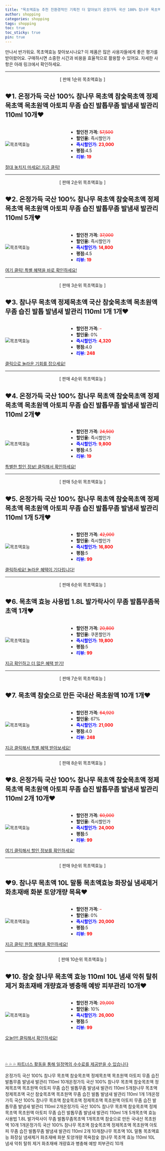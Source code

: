 ```yaml
---
title: "목초액효능 추천 친환경적인 기획전 더 알아보기 온정가득 국산 100% 참나무 목초액"
author: shopping
categories: shopping
tags: shopping
toc: true
toc_sticky: true
pin: true
---
```

만나서 반가워요. 목초액효능 찾아보시나요? 이 제품은 많은 사용자들에게 좋은 평가를 받아왔어요. 구매하시면 소중한 시간과 비용을 효율적으로 활용할 수 있어요. 자세한 사항은 아래 링크에서 확인하세요.

---
<p class="toplist" style="margin: 0 auto; display: block; width: fit-content;">[ 판매 1순위 목초액효능 ]</p>

<h2><strong>❤️1. 온정가득 국산 100% 참나무 목초액 참숯목초액 정제목초액 목초원액 아토피 무좀 습진 발톱무좀 발냄새 발관리 110ml 10개❤️</strong></h2>

<div style="display: flex; align-items: center;">
    <div style="flex: 0.4;">
        <img src="https://thumbnail10.coupangcdn.com/thumbnails/remote/230x230ex/image/vendor_inventory/2330/7c31a4bbcf10310b08b1b05ba61f65eb80c1d484f6c371c1ce5e42b4dbde.png" alt="목초액효능" style="max-width: 100%;">
    </div>
    <div style="flex: 0.6; margin-left: 10px;">
        <ul>
            <li><strong>할인전 가격:</strong> <del style="color: red;">57,500</del></li>
            <li><strong>할인율:</strong> 즉시할인가</li>
            <li><span style='color:blue'><strong>즉시할인가:</strong></span> <span style='color:red'><strong>23,000</strong></span></li>
            <li><strong>평점:</strong>4.5</li>
            <li><span style='color:blue'><strong>리뷰:</strong></span> <span style='color:red'><strong>19</strong></span></li>
        </ul>
    </div>
</div>
<div class="center">
    <a href="https://selin100587001.github.io?lptag=AF9450613&subid=githubio&pageKey=7996208009&traceid=V0-153&itemId=22245439337&vendorItemId=89291254802" class="myButton">
        절대 놓치지 마세요! 지금 클릭!
    </a>
</div>


---
<p class="toplist" style="margin: 0 auto; display: block; width: fit-content;">[ 판매 2순위 목초액효능 ]</p>

<h2><strong>❤️2. 온정가득 국산 100% 참나무 목초액 참숯목초액 정제목초액 목초원액 아토피 무좀 습진 발톱무좀 발냄새 발관리 110ml 5개❤️</strong></h2>

<div style="display: flex; align-items: center;">
    <div style="flex: 0.4;">
        <img src="https://thumbnail8.coupangcdn.com/thumbnails/remote/230x230ex/image/vendor_inventory/7dee/fb79590ad3b5d5f898b6a1f4eff6f7d50439f00423aabad609e92720bbb9.png" alt="목초액효능" style="max-width: 100%;">
    </div>
    <div style="flex: 0.6; margin-left: 10px;">
        <ul>
            <li><strong>할인전 가격:</strong> <del style="color: red;">37,000</del></li>
            <li><strong>할인율:</strong> 즉시할인가</li>
            <li><span style='color:blue'><strong>즉시할인가:</strong></span> <span style='color:red'><strong>14,800</strong></span></li>
            <li><strong>평점:</strong>4.5</li>
            <li><span style='color:blue'><strong>리뷰:</strong></span> <span style='color:red'><strong>19</strong></span></li>
        </ul>
    </div>
</div>
<div class="center">
    <a href="https://selin100587001.github.io?lptag=AF9450613&subid=githubio&pageKey=7996208009&traceid=V0-153&itemId=22245439334&vendorItemId=89291254792" class="myButton">
        여기 클릭! 특별 혜택을 바로 확인하세요!
    </a>
</div>


---
<p class="toplist" style="margin: 0 auto; display: block; width: fit-content;">[ 판매 3순위 목초액효능 ]</p>

<h2><strong>❤️3. 참나무 목초액 정제목초액 국산 참숯목초액 목초원액 무좀 습진 발톱 발냄새 발관리 110ml 1개 1개❤️</strong></h2>

<div style="display: flex; align-items: center;">
    <div style="flex: 0.4;">
        <img src="https://thumbnail6.coupangcdn.com/thumbnails/remote/230x230ex/image/vendor_inventory/a2ff/2ebc2289d21add92c30412359b5340e7b787f7f644e32d305049a66f6bf8.jpg" alt="목초액효능" style="max-width: 100%;">
    </div>
    <div style="flex: 0.6; margin-left: 10px;">
        <ul>
            <li><strong>할인전 가격:</strong> <del style="color: red;">-</del></li>
            <li><strong>할인율:</strong> 0%</li>
            <li><span style='color:blue'><strong>즉시할인가:</strong></span> <span style='color:red'><strong>4,320</strong></span></li>
            <li><strong>평점:</strong>4.0</li>
            <li><span style='color:blue'><strong>리뷰:</strong></span> <span style='color:red'><strong>248</strong></span></li>
        </ul>
    </div>
</div>
<div class="center">
    <a href="https://selin100587001.github.io?lptag=AF9450613&subid=githubio&pageKey=5403610817&traceid=V0-153&itemId=20078543592&vendorItemId=79768425013" class="myButton">
        클릭으로 놀라운 기회를 잡으세요!
    </a>
</div>


---
<p class="toplist" style="margin: 0 auto; display: block; width: fit-content;">[ 판매 4순위 목초액효능 ]</p>

<h2><strong>❤️4. 온정가득 국산 100% 참나무 목초액 참숯목초액 정제목초액 목초원액 아토피 무좀 습진 발톱무좀 발냄새 발관리 110ml 2개❤️</strong></h2>

<div style="display: flex; align-items: center;">
    <div style="flex: 0.4;">
        <img src="https://thumbnail8.coupangcdn.com/thumbnails/remote/230x230ex/image/vendor_inventory/6ac2/742c0362028ad382317516cdaf62d8b68dabc053a64beb903a5d78c4e3c2.png" alt="목초액효능" style="max-width: 100%;">
    </div>
    <div style="flex: 0.6; margin-left: 10px;">
        <ul>
            <li><strong>할인전 가격:</strong> <del style="color: red;">24,500</del></li>
            <li><strong>할인율:</strong> 즉시할인가</li>
            <li><span style='color:blue'><strong>즉시할인가:</strong></span> <span style='color:red'><strong>9,800</strong></span></li>
            <li><strong>평점:</strong>4.5</li>
            <li><span style='color:blue'><strong>리뷰:</strong></span> <span style='color:red'><strong>19</strong></span></li>
        </ul>
    </div>
</div>
<div class="center">
    <a href="https://selin100587001.github.io?lptag=AF9450613&subid=githubio&pageKey=7996208009&traceid=V0-153&itemId=22245439339&vendorItemId=89291254810" class="myButton">
        특별한 할인 정보! 클릭해서 확인하세요!
    </a>
</div>


---
<p class="toplist" style="margin: 0 auto; display: block; width: fit-content;">[ 판매 5순위 목초액효능 ]</p>

<h2><strong>❤️5. 온정가득 국산 100% 참나무 목초액 참숯목초액 정제목초액 목초원액 아토피 무좀 습진 발톱무좀 발냄새 발관리 110ml 1개 5개❤️</strong></h2>

<div style="display: flex; align-items: center;">
    <div style="flex: 0.4;">
        <img src="https://thumbnail10.coupangcdn.com/thumbnails/remote/230x230ex/image/vendor_inventory/d469/0da62f85044d7fded9010b6c7ee75153f6ed758a9786858e74ed96bd0339.png" alt="목초액효능" style="max-width: 100%;">
    </div>
    <div style="flex: 0.6; margin-left: 10px;">
        <ul>
            <li><strong>할인전 가격:</strong> <del style="color: red;">42,000</del></li>
            <li><strong>할인율:</strong> 즉시할인가</li>
            <li><span style='color:blue'><strong>즉시할인가:</strong></span> <span style='color:red'><strong>16,800</strong></span></li>
            <li><strong>평점:</strong>5</li>
            <li><span style='color:blue'><strong>리뷰:</strong></span> <span style='color:red'><strong>99</strong></span></li>
        </ul>
    </div>
</div>
<div class="center">
    <a href="https://selin100587001.github.io?lptag=AF9450613&subid=githubio&pageKey=8156252060&traceid=V0-153&itemId=23237772745&vendorItemId=90270226103" class="myButton">
        클릭하세요! 놀라운 혜택이 기다립니다!
    </a>
</div>


---
<p class="toplist" style="margin: 0 auto; display: block; width: fit-content;">[ 판매 6순위 목초액효능 ]</p>

<h2><strong>❤️6. 목초액 효능 사용법 1.8L 발가락사이 무좀 발톱무좀목초액 1개❤️</strong></h2>

<div style="display: flex; align-items: center;">
    <div style="flex: 0.4;">
        <img src="https://thumbnail9.coupangcdn.com/thumbnails/remote/230x230ex/image/vendor_inventory/1ab8/0aac111fcdefaede6f33ea933ba5b55448d20a84ce334bdece9ebfe21205.jpg" alt="목초액효능" style="max-width: 100%;">
    </div>
    <div style="flex: 0.6; margin-left: 10px;">
        <ul>
            <li><strong>할인전 가격:</strong> <del style="color: red;">20,800</del></li>
            <li><strong>할인율:</strong> 쿠폰할인가</li>
            <li><span style='color:blue'><strong>즉시할인가:</strong></span> <span style='color:red'><strong>19,800</strong></span></li>
            <li><strong>평점:</strong>5</li>
            <li><span style='color:blue'><strong>리뷰:</strong></span> <span style='color:red'><strong>99</strong></span></li>
        </ul>
    </div>
</div>
<div class="center">
    <a href="https://selin100587001.github.io?lptag=AF9450613&subid=githubio&pageKey=8117686309&traceid=V0-153&itemId=23016773208&vendorItemId=90050584025" class="myButton">
        지금 확인하고 더 많은 혜택 받기!
    </a>
</div>


---
<p class="toplist" style="margin: 0 auto; display: block; width: fit-content;">[ 판매 7순위 목초액효능 ]</p>

<h2><strong>❤️7. 목초액 참숯으로 만든 국내산 목초원액 10개 1개❤️</strong></h2>

<div style="display: flex; align-items: center;">
    <div style="flex: 0.4;">
        <img src="https://thumbnail10.coupangcdn.com/thumbnails/remote/230x230ex/image/vendor_inventory/33fb/44de507ee04ff0b1f2cbe6402ae3bf032cd7da3f762710fa82339c0032eb.jpg" alt="목초액효능" style="max-width: 100%;">
    </div>
    <div style="flex: 0.6; margin-left: 10px;">
        <ul>
            <li><strong>할인전 가격:</strong> <del style="color: red;">64,920</del></li>
            <li><strong>할인율:</strong> 67%</li>
            <li><span style='color:blue'><strong>즉시할인가:</strong></span> <span style='color:red'><strong>21,000</strong></span></li>
            <li><strong>평점:</strong>4.0</li>
            <li><span style='color:blue'><strong>리뷰:</strong></span> <span style='color:red'><strong>248</strong></span></li>
        </ul>
    </div>
</div>
<div class="center">
    <a href="https://selin100587001.github.io?lptag=AF9450613&subid=githubio&pageKey=5403610817&traceid=V0-153&itemId=21133051957&vendorItemId=88194759789" class="myButton">
        지금 클릭해서 특별 혜택 받아보세요!
    </a>
</div>


---
<p class="toplist" style="margin: 0 auto; display: block; width: fit-content;">[ 판매 8순위 목초액효능 ]</p>

<h2><strong>❤️8. 온정가득 국산 100% 참나무 목초액 참숯목초액 정제목초액 목초원액 아토피 무좀 습진 발톱무좀 발냄새 발관리 110ml 2개 10개❤️</strong></h2>

<div style="display: flex; align-items: center;">
    <div style="flex: 0.4;">
        <img src="https://thumbnail7.coupangcdn.com/thumbnails/remote/230x230ex/image/vendor_inventory/ef0f/2b3f2a5282225dd3df3d533f50b63736c1b47e812d7b010a79bd51c6a9c4.png" alt="목초액효능" style="max-width: 100%;">
    </div>
    <div style="flex: 0.6; margin-left: 10px;">
        <ul>
            <li><strong>할인전 가격:</strong> <del style="color: red;">60,000</del></li>
            <li><strong>할인율:</strong> 즉시할인가</li>
            <li><span style='color:blue'><strong>즉시할인가:</strong></span> <span style='color:red'><strong>24,000</strong></span></li>
            <li><strong>평점:</strong>5</li>
            <li><span style='color:blue'><strong>리뷰:</strong></span> <span style='color:red'><strong>99</strong></span></li>
        </ul>
    </div>
</div>
<div class="center">
    <a href="https://selin100587001.github.io?lptag=AF9450613&subid=githubio&pageKey=8156252060&traceid=V0-153&itemId=23237772753&vendorItemId=90270226137" class="myButton">
        여기 클릭해서 할인 정보를 확인하세요!
    </a>
</div>


---
<p class="toplist" style="margin: 0 auto; display: block; width: fit-content;">[ 판매 9순위 목초액효능 ]</p>

<h2><strong>❤️9. 참나무 목초액 10L 말통 목초액효능 화장실 냄새제거 화초재배 화분 토양개량 목욕❤️</strong></h2>

<div style="display: flex; align-items: center;">
    <div style="flex: 0.4;">
        <img src="https://thumbnail10.coupangcdn.com/thumbnails/remote/230x230ex/image/vendor_inventory/39e5/dc5565a880341e5f20ff6b1c2b2fdd773da2713ffaef1f36cf12d3645330.jpg" alt="목초액효능" style="max-width: 100%;">
    </div>
    <div style="flex: 0.6; margin-left: 10px;">
        <ul>
            <li><strong>할인전 가격:</strong> <del style="color: red;">-</del></li>
            <li><strong>할인율:</strong> 0%</li>
            <li><span style='color:blue'><strong>즉시할인가:</strong></span> <span style='color:red'><strong>20,000</strong></span></li>
            <li><strong>평점:</strong>5</li>
            <li><span style='color:blue'><strong>리뷰:</strong></span> <span style='color:red'><strong>99</strong></span></li>
        </ul>
    </div>
</div>
<div class="center">
    <a href="https://selin100587001.github.io?lptag=AF9450613&subid=githubio&pageKey=6290046277&traceid=V0-153&itemId=12955878020&vendorItemId=80220084958" class="myButton">
        지금 클릭! 한정 혜택을 확인하세요!
    </a>
</div>


---
<p class="toplist" style="margin: 0 auto; display: block; width: fit-content;">[ 판매 10순위 목초액효능 ]</p>

<h2><strong>❤️10. 참숯 참나무 목초액 효능 110ml 10L 냄새 악취 탈취 제거 화초재배 개량효과 병충해 예방 피부관리 10개❤️</strong></h2>

<div style="display: flex; align-items: center;">
    <div style="flex: 0.4;">
        <img src="https://thumbnail8.coupangcdn.com/thumbnails/remote/230x230ex/image/vendor_inventory/2e01/b6a1684474aa0a585d921d960c2958fec2cace3eb722c4b9b46bf56e0522.jpg" alt="목초액효능" style="max-width: 100%;">
    </div>
    <div style="flex: 0.6; margin-left: 10px;">
        <ul>
            <li><strong>할인전 가격:</strong> <del style="color: red;">29,000</del></li>
            <li><strong>할인율:</strong> 10%</li>
            <li><span style='color:blue'><strong>즉시할인가:</strong></span> <span style='color:red'><strong>26,000</strong></span></li>
            <li><strong>평점:</strong>5</li>
            <li><span style='color:blue'><strong>리뷰:</strong></span> <span style='color:red'><strong>99</strong></span></li>
        </ul>
    </div>
</div>
<div class="center">
    <a href="https://selin100587001.github.io?lptag=AF9450613&subid=githubio&pageKey=5208270613&traceid=V0-153&itemId=7277778551&vendorItemId=74569107149" class="myButton">
        오늘만! 클릭해서 확인하세요!
    </a>
</div>

<br><br><br>[💦 💦 💦 파트너스 활동을 통해 일정액의 수수료를 제공받을 수 있습니다](https://link.coupang.com/a/bcpT2c)<br><br>온정가득 국산 100% 참나무 목초액 참숯목초액 정제목초액 목초원액 아토피 무좀 습진 발톱무좀 발냄새 발관리 110ml 10개온정가득 국산 100% 참나무 목초액 참숯목초액 정제목초액 목초원액 아토피 무좀 습진 발톱무좀 발냄새 발관리 110ml 5개참나무 목초액 정제목초액 국산 참숯목초액 목초원액 무좀 습진 발톱 발냄새 발관리 110ml 1개 1개온정가득 국산 100% 참나무 목초액 참숯목초액 정제목초액 목초원액 아토피 무좀 습진 발톱무좀 발냄새 발관리 110ml 2개온정가득 국산 100% 참나무 목초액 참숯목초액 정제목초액 목초원액 아토피 무좀 습진 발톱무좀 발냄새 발관리 110ml 1개 5개목초액 효능 사용법 1.8L 발가락사이 무좀 발톱무좀목초액 1개목초액 참숯으로 만든 국내산 목초원액 10개 1개온정가득 국산 100% 참나무 목초액 참숯목초액 정제목초액 목초원액 아토피 무좀 습진 발톱무좀 발냄새 발관리 110ml 2개 10개참나무 목초액 10L 말통 목초액효능 화장실 냄새제거 화초재배 화분 토양개량 목욕참숯 참나무 목초액 효능 110ml 10L 냄새 악취 탈취 제거 화초재배 개량효과 병충해 예방 피부관리 10개